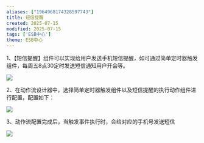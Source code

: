 ```yaml
---
aliases: ["1964968174328597743"]
title: 短信提醒
created: 2025-07-15
modified: 2025-07-15
tags: ['ESB中心']
theme: ESB中心
---
```


1、【短信提醒】组件可以实现给用户发送手机短信提醒，如可通过简单定时器触发组件，每周五8点30定时发送短信通知用户开会等。

![](79d7a72c97d224a2b30ff84f553d6289.jpg)

2、在动作流设计器中，选择简单定时器触发组件以及短信提醒的执行动作组件进行配置，配置如下：

![](3ab058f0b7f658c25bb13953ec3552c3.jpg)

3、动作流配置完成后，当触发事件执行时，会给对应的手机号发送短信

![](326c2924e183495d5e9c61a50dac71a1.jpg)